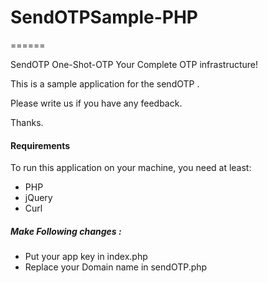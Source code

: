 # SendOTPSample-PHP

======

SendOTP One-Shot-OTP Your Complete OTP infrastructure!

This is a sample application for the sendOTP .

Please write us if you have any feedback.

Thanks.




#### Requirements

 To run this application on your machine, you need at least:

* PHP
* jQuery 
* Curl 
 
##### Make Following changes :  

* Put your app key in index.php
* Replace your Domain name in sendOTP.php

